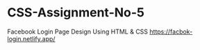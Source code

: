 # CSS-Assignment-No-5
Facebook Login Page Design Using HTML &amp; CSS https://facbok-login.netlify.app/
